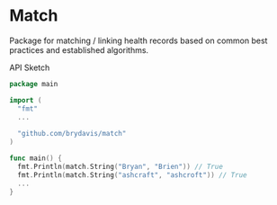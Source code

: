 # Match

Package for matching / linking health records based on common best practices and established algorithms.

API Sketch

```go
package main 

import (
  "fmt"
  ...
  
  "github.com/brydavis/match"
)

func main() {
  fmt.Println(match.String("Bryan", "Brien")) // True
  fmt.Println(match.String("ashcraft", "ashcroft")) // True
  ...
}
```
